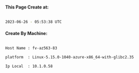 
   
#### This Page Create at:

```bash

2023-06-26 - 05:53:38 UTC

```

#### Create By Machine:

```bash

Host Name : fv-az563-83

platform  : Linux-5.15.0-1040-azure-x86_64-with-glibc2.35

Ip Local  : 10.1.0.58

```

